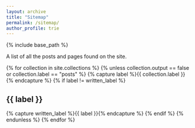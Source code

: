 ```yaml
---
layout: archive
title: "Sitemap"
permalink: /sitemap/
author_profile: trie
---
```


{% include base_path %}

A list of all the posts and pages found on the site. 

{% for collection in site.collections %}
{% unless collection.output == false or collection.label == "posts" %}
  {% capture label %}{{ collection.label }}{% endcapture %}
  {% if label != written_label %}
  <h2>{{ label }}</h2>
  {% capture written_label %}{{ label }}{% endcapture %}
  {% endif %}
{% endunless %}
{% endfor %}
